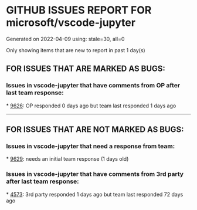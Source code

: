 
# GITHUB ISSUES REPORT FOR microsoft/vscode-jupyter


Generated on 2022-04-09 using: stale=30, all=0


Only showing items that are new to report in past 1 day(s)


## FOR ISSUES THAT ARE MARKED AS BUGS:


### Issues in vscode-jupyter that have comments from OP after last team response:


\* [9626](https://github.com/microsoft/vscode-jupyter/issues/9626 "Notebook created in VSCode Tries to Save as JSON"): OP responded 0 days ago but team last responded 1 days ago

---

## FOR ISSUES THAT ARE NOT MARKED AS BUGS:


### Issues in vscode-jupyter that need a response from team:


\* [9629](https://github.com/microsoft/vscode-jupyter/issues/9629 "Migrate off of the vscode.proposed.notebookDeprecated API"): needs an initial team response (1 days old)

### Issues in vscode-jupyter that have comments from 3rd party after last team response:


\* [4573](https://github.com/microsoft/vscode-jupyter/issues/4573 "Support a notebook &quot;scratch pad&quot; and/or integrate interactive window experience for notebooks"): 3rd party responded 1 days ago but team last responded 72 days ago
